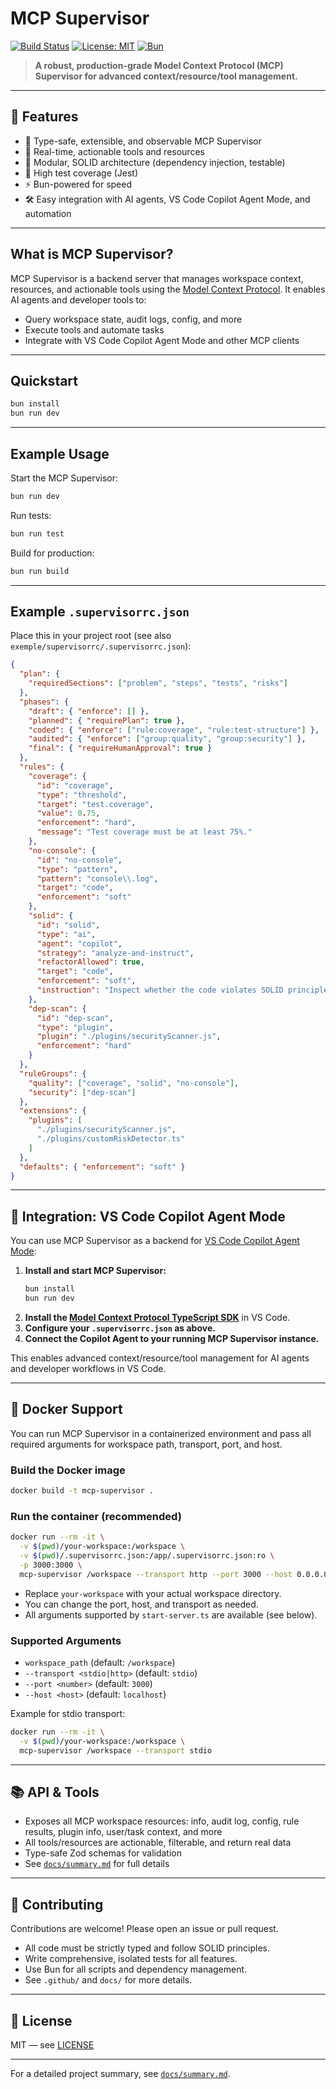 # MCP Supervisor

[![Build Status](https://img.shields.io/badge/build-passing-brightgreen)](https://bun.sh)
[![License: MIT](https://img.shields.io/badge/license-MIT-blue.svg)](LICENSE)
[![Bun](https://img.shields.io/badge/bun-%E2%9C%94%EF%B8%8F-green)](https://bun.sh)

> **A robust, production-grade Model Context Protocol (MCP) Supervisor for advanced context/resource/tool management.**

---

## 🚀 Features

- 🧠 Type-safe, extensible, and observable MCP Supervisor
- 🔄 Real-time, actionable tools and resources
- 🧩 Modular, SOLID architecture (dependency injection, testable)
- 🧪 High test coverage (Jest)
- ⚡ Bun-powered for speed
- 🛠️ Easy integration with AI agents, VS Code Copilot Agent Mode, and automation

---

## What is MCP Supervisor?

MCP Supervisor is a backend server that manages workspace context, resources, and actionable tools using the [Model Context Protocol](https://github.com/modelcontextprotocol). It enables AI agents and developer tools to:

- Query workspace state, audit logs, config, and more
- Execute tools and automate tasks
- Integrate with VS Code Copilot Agent Mode and other MCP clients

---

## Quickstart

```bash
bun install
bun run dev
```

---

## Example Usage

Start the MCP Supervisor:

```bash
bun run dev
```

Run tests:

```bash
bun run test
```

Build for production:

```bash
bun run build
```

---

## Example `.supervisorrc.json`

Place this in your project root (see also `exemple/supervisorrc/.supervisorrc.json`):

```json
{
  "plan": {
    "requiredSections": ["problem", "steps", "tests", "risks"]
  },
  "phases": {
    "draft": { "enforce": [] },
    "planned": { "requirePlan": true },
    "coded": { "enforce": ["rule:coverage", "rule:test-structure"] },
    "audited": { "enforce": ["group:quality", "group:security"] },
    "final": { "requireHumanApproval": true }
  },
  "rules": {
    "coverage": {
      "id": "coverage",
      "type": "threshold",
      "target": "test.coverage",
      "value": 0.75,
      "enforcement": "hard",
      "message": "Test coverage must be at least 75%."
    },
    "no-console": {
      "id": "no-console",
      "type": "pattern",
      "pattern": "console\\.log",
      "target": "code",
      "enforcement": "soft"
    },
    "solid": {
      "id": "solid",
      "type": "ai",
      "agent": "copilot",
      "strategy": "analyze-and-instruct",
      "refactorAllowed": true,
      "target": "code",
      "enforcement": "soft",
      "instruction": "Inspect whether the code violates SOLID principles and suggest improvements."
    },
    "dep-scan": {
      "id": "dep-scan",
      "type": "plugin",
      "plugin": "./plugins/securityScanner.js",
      "enforcement": "hard"
    }
  },
  "ruleGroups": {
    "quality": ["coverage", "solid", "no-console"],
    "security": ["dep-scan"]
  },
  "extensions": {
    "plugins": [
      "./plugins/securityScanner.js",
      "./plugins/customRiskDetector.ts"
    ]
  },
  "defaults": { "enforcement": "soft" }
}
```

---

## 🧩 Integration: VS Code Copilot Agent Mode

You can use MCP Supervisor as a backend for [VS Code Copilot Agent Mode](https://github.com/modelcontextprotocol/typescript-sdk):

1. **Install and start MCP Supervisor:**
   ```bash
   bun install
   bun run dev
   ```
2. **Install the [Model Context Protocol TypeScript SDK](https://github.com/modelcontextprotocol/typescript-sdk)** in VS Code.
3. **Configure your `.supervisorrc.json` as above.**
4. **Connect the Copilot Agent to your running MCP Supervisor instance.**

This enables advanced context/resource/tool management for AI agents and developer workflows in VS Code.

---

## 🐳 Docker Support

You can run MCP Supervisor in a containerized environment and pass all required arguments for workspace path, transport, port, and host.

### Build the Docker image

```bash
docker build -t mcp-supervisor .
```

### Run the container (recommended)

```bash
docker run --rm -it \
  -v $(pwd)/your-workspace:/workspace \
  -v $(pwd)/.supervisorrc.json:/app/.supervisorrc.json:ro \
  -p 3000:3000 \
  mcp-supervisor /workspace --transport http --port 3000 --host 0.0.0.0
```

- Replace `your-workspace` with your actual workspace directory.
- You can change the port, host, and transport as needed.
- All arguments supported by `start-server.ts` are available (see below).

### Supported Arguments

- `workspace_path` (default: `/workspace`)
- `--transport <stdio|http>` (default: `stdio`)
- `--port <number>` (default: `3000`)
- `--host <host>` (default: `localhost`)

Example for stdio transport:

```bash
docker run --rm -it \
  -v $(pwd)/your-workspace:/workspace \
  mcp-supervisor /workspace --transport stdio
```

---

## 📚 API & Tools

- Exposes all MCP workspace resources: info, audit log, config, rule results, plugin info, user/task context, and more
- All tools/resources are actionable, filterable, and return real data
- Type-safe Zod schemas for validation
- See [`docs/summary.md`](./docs/summary.md) for full details

---

## 🤝 Contributing

Contributions are welcome! Please open an issue or pull request.

- All code must be strictly typed and follow SOLID principles.
- Write comprehensive, isolated tests for all features.
- Use Bun for all scripts and dependency management.
- See `.github/` and `docs/` for more details.

---

## 📝 License

MIT — see [LICENSE](LICENSE)

---

For a detailed project summary, see [`docs/summary.md`](./docs/summary.md).
